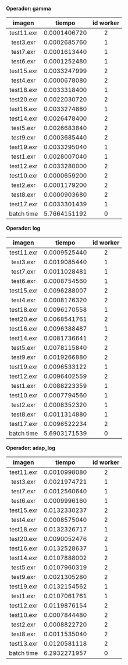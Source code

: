 **Operador: gamma**

imagen|tiempo|id worker
:---:|:---:|:---:
test11.exr|0.0001406720|2
test3.exr|0.0002685760|1
test7.exr|0.0001613440|1
test6.exr|0.0001252480|1
test15.exr|0.0033247999|2
test4.exr|0.0000678080|2
test18.exr|0.0033318400|1
test20.exr|0.0022030720|2
test16.exr|0.0033274880|1
test14.exr|0.0026478400|2
test5.exr|0.0026683840|2
test9.exr|0.0003685440|2
test19.exr|0.0033295040|1
test1.exr|0.0028007040|1
test12.exr|0.0033280000|2
test10.exr|0.0000659200|2
test2.exr|0.0001179200|2
test8.exr|0.0000903680|2
test17.exr|0.0033301439|1
batch time|5.7664151192|0

**Operador: log**

imagen|tiempo|id worker
:---:|:---:|:---:
test11.exr|0.0009525440|2
test3.exr|0.0019085440|1
test7.exr|0.0011028481|1
test6.exr|0.0008754560|1
test15.exr|0.0096288007|2
test4.exr|0.0008176320|2
test18.exr|0.0096170558|1
test20.exr|0.0068541761|2
test16.exr|0.0096388487|1
test14.exr|0.0081736641|2
test5.exr|0.0078115840|2
test9.exr|0.0019266880|2
test19.exr|0.0096533122|1
test12.exr|0.0096402559|2
test1.exr|0.0088223359|1
test10.exr|0.0007794560|1
test2.exr|0.0008352320|1
test8.exr|0.0011314880|1
test17.exr|0.0096522234|2
batch time|5.6903171539|0

**Operador: adap_log**

imagen|tiempo|id worker
:---:|:---:|:---:
test11.exr|0.0010998080|2
test3.exr|0.0021974721|1
test7.exr|0.0012560640|1
test6.exr|0.0009996160|1
test15.exr|0.0132330237|2
test4.exr|0.0008575040|2
test18.exr|0.0132326717|1
test20.exr|0.0090052476|2
test16.exr|0.0132528637|1
test14.exr|0.0107888002|2
test5.exr|0.0107960319|2
test9.exr|0.0021305280|2
test19.exr|0.0132154562|1
test1.exr|0.0107061761|1
test12.exr|0.0119876154|2
test10.exr|0.0007844480|2
test2.exr|0.0008822720|2
test8.exr|0.0011535040|2
test13.exr|0.0120581118|2
batch time|6.2932271957|0

